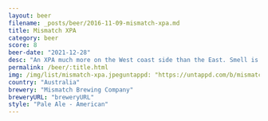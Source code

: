```yaml
---
layout: beer
filename: _posts/beer/2016-11-09-mismatch-xpa.md
title: Mismatch XPA
category: beer
score: 8
beer-date: "2021-12-28"
desc: "An XPA much more on the West coast side than the East. Smell is dominated by caramel. A lot of sweetness and richness in the taste as well"
permalink: /beer/:title.html
img: /img/list/mismatch-xpa.jpeguntappd: "https://untappd.com/b/mismatch-brewing-company-xpa/4620789"
country: "Australia"
brewery: "Mismatch Brewing Company"
breweryURL: "breweryURL"
style: "Pale Ale - American"
---
```

